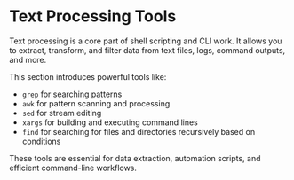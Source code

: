 # Text Processing Tools

Text processing is a core part of shell scripting and CLI work. It allows you to extract, transform, and filter data from text files, logs, command outputs, and more.

This section introduces powerful tools like:

- `grep` for searching patterns
- `awk` for pattern scanning and processing
- `sed` for stream editing
- `xargs` for building and executing command lines
- `find` for searching for files and directories recursively based on conditions

These tools are essential for data extraction, automation scripts, and efficient command-line workflows.

